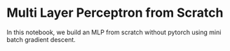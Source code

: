 # Multi Layer Perceptron from Scratch

In this notebook, we build an MLP from scratch without pytorch using mini batch gradient descent.
